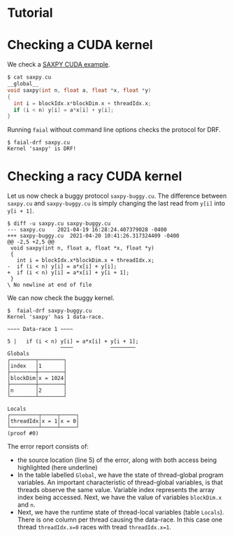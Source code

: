 # Tutorial

# Checking a CUDA kernel

We check a [SAXPY CUDA example](https://developer.nvidia.com/blog/easy-introduction-cuda-c-and-c/).

```c
$ cat saxpy.cu
__global__
void saxpy(int n, float a, float *x, float *y)
{
  int i = blockIdx.x*blockDim.x + threadIdx.x;
  if (i < n) y[i] = a*x[i] + y[i];
}
```

Running `faial` without command line options checks the protocol for DRF.

```
$ faial-drf saxpy.cu
Kernel 'saxpy' is DRF!
```


# Checking a racy CUDA kernel

Let us now check a buggy protocol `saxpy-buggy.cu`. The difference between
`saxpy.cu` and `saxpy-buggy.cu` is simply changing the last read from `y[i]`
into `y[i + 1]`.


```
$ diff -u saxpy.cu saxpy-buggy.cu 
--- saxpy.cu	2021-04-19 16:28:24.407379028 -0400
+++ saxpy-buggy.cu	2021-04-20 10:41:26.317324409 -0400
@@ -2,5 +2,5 @@
 void saxpy(int n, float a, float *x, float *y)
 {
   int i = blockIdx.x*blockDim.x + threadIdx.x;
-  if (i < n) y[i] = a*x[i] + y[i];
+  if (i < n) y[i] = a*x[i] + y[i + 1];
 }
\ No newline at end of file
```


We can now check the buggy kernel.

```
$  faial-drf saxpy-buggy.cu 
Kernel 'saxpy' has 1 data-race.

~~~~ Data-race 1 ~~~~

5 |   if (i < n) y[i] = a*x[i] + y[i + 1];
                 ────            ────────      
Globals
┌────────┬────────┐
│index   │1       │
├────────┼────────┤
│blockDim│x = 1024│
├────────┼────────┤
│n       │2       │
└────────┴────────┘

Locals
┌─────────┬─────┬─────┐
│threadIdx│x = 1│x = 0│
└─────────┴─────┴─────┘
(proof #0)
```

The error report consists of:
 * the source location (line 5) of the error, along with both access being highlighted (here underline)
 * In the table labelled `Global`, we have the state of thread-global program variables. An important characteristic of thread-global variables, is that threads observe the same value. Variable index represents the array index being accessed. Next, we have the value of variables `blockDim.x` and `n`. 
 * Next, we have the runtime state of thread-local variables (table `Locals`). There is one
   column per thread causing the data-race. In this case one thread
   `threadIdx.x=0` races with tread `threadIdx.x=1`.


